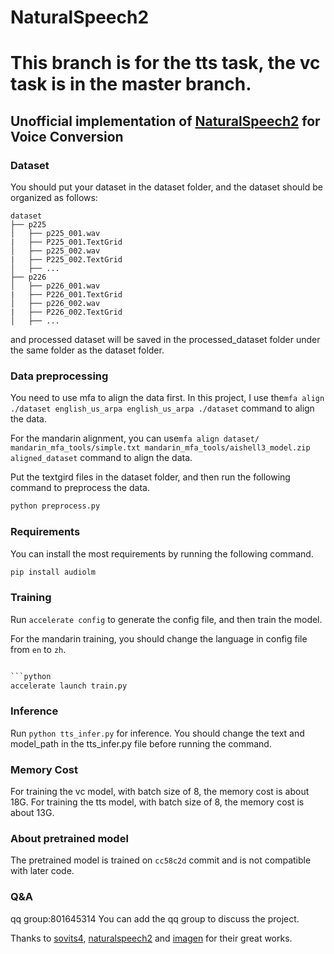 
# NaturalSpeech2

# This branch is for the tts task, the vc task is in the master branch.

## Unofficial implementation of <a href="https://arxiv.org/pdf/2304.09116.pdf">NaturalSpeech2</a> for Voice Conversion
### Dataset
You should put your dataset in the dataset folder, and the dataset should be organized as follows:

```
dataset
├── p225
│   ├── p225_001.wav
|   ├── P225_001.TextGrid
│   ├── p225_002.wav
|   ├── P225_002.TextGrid
│   ├── ...
├── p226
│   ├── p226_001.wav
|   ├── P226_001.TextGrid
│   ├── p226_002.wav
|   ├── P226_002.TextGrid
│   ├── ...
```
and processed dataset will be saved in the processed_dataset folder under the same folder as the dataset folder.

### Data preprocessing

You need to use mfa to align the data first.
In this project, I use the`mfa align ./dataset english_us_arpa english_us_arpa ./dataset` command to align the data.

For the mandarin alignment, you can use`mfa align dataset/ mandarin_mfa_tools/simple.txt mandarin_mfa_tools/aishell3_model.zip aligned_dataset` command to align the data.

Put the textgird files in the dataset folder, and then run the following command to preprocess the data.

```python
python preprocess.py
```

### Requirements
You can install the most requirements by running the following command.

```python
pip install audiolm
```

### Training
Run `accelerate config` to generate the config file, and then train the model.

For the mandarin training, you should change the language in config file from `en` to `zh`.

```python

```python
accelerate launch train.py
```
### Inference
Run `python tts_infer.py` for inference. You should change the text and model_path in the tts_infer.py file before running the command.

### Memory Cost
For training the vc model, with batch size of 8, the memory cost is about 18G.
For training the tts model, with batch size of 8, the memory cost is about 13G.

### About pretrained model
The pretrained model is trained on `cc58c2d` commit and is not compatible with later code.

### Q&A
qq group:801645314
You can add the qq group to discuss the project.

Thanks to <a href="https://github.com/svc-develop-team/so-vits-svc/">sovits4</a>, <a href="https://github.com/lucidrains/naturalspeech2-pytorch/">naturalspeech2</a> and <a href="https://github.com/lucidrains/imagen-pytorch">imagen</a> for their great works.
